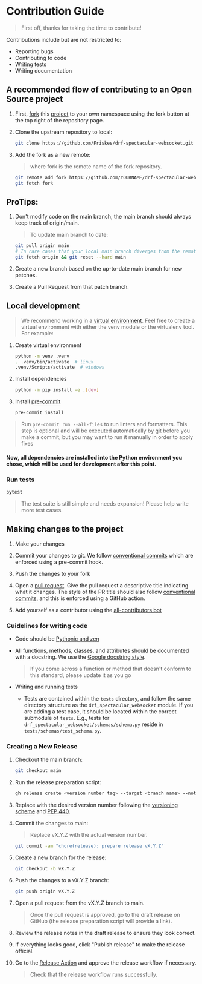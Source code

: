# Contribution Guide

> First off, thanks for taking the time to contribute!

Contributions include but are not restricted to:
- Reporting bugs
- Contributing to code
- Writing tests
- Writing documentation

## A recommended flow of contributing to an Open Source project

1. First, [fork](https://github.com/Friskes/drf-spectacular-websocket/fork) this [project](https://github.com/Friskes/drf-spectacular-websocket) to your own namespace using the fork button at the top right of the repository page.

2. Clone the upstream repository to local:
    ```bash
    git clone https://github.com/Friskes/drf-spectacular-websocket.git
    ```

3. Add the fork as a new remote:
    > where fork is the remote name of the fork repository.
    ```bash
    git remote add fork https://github.com/YOURNAME/drf-spectacular-websocket.git
    git fetch fork
    ```

## ProTips:

1. Don't modify code on the main branch, the main branch should always keep track of origin/main.
    > To update main branch to date:
    ```bash
    git pull origin main
    # In rare cases that your local main branch diverges from the remote main:
    git fetch origin && git reset --hard main
    ```

2. Create a new branch based on the up-to-date main branch for new patches.

3. Create a Pull Request from that patch branch.

## Local development

> We recommend working in a [virtual environment](https://docs.python.org/3/tutorial/venv.html). Feel free to create a virtual environment with either the venv module or the virtualenv tool. For example:

1. Create virtual environment
    ```bash
    python -m venv .venv
    . .venv/bin/activate  # linux
    .venv/Scripts/activate  # windows
    ```

2. Install dependencies
    ```bash
    python -m pip install -e .[dev]
    ```

3. Install [pre-commit](https://pre-commit.com/)
    ```bash
    pre-commit install
    ```

> Run `pre-commit run --all-files` to run linters and formatters. This step is optional and will be executed automatically by git before you make a commit, but you may want to run it manually in order to apply fixes

#### Now, all dependencies are installed into the Python environment you chose, which will be used for development after this point.

### Run tests
```bash
pytest
```

> The test suite is still simple and needs expansion! Please help write more test cases.

## Making changes to the project

1. Make your changes

2. Commit your changes to git. We follow [conventional commits](https://www.conventionalcommits.org/) which are enforced using a pre-commit hook.

3. Push the changes to your fork

4. Open a [pull request](https://docs.github.com/en/pull-requests). Give the pull request a descriptive title indicating what it changes. The style of the PR title should also follow [conventional commits](https://www.conventionalcommits.org/), and this is enforced using a GitHub action.

5. Add yourself as a contributor using the [all-contributors bot](https://allcontributors.org/docs/en/bot/usage)

### Guidelines for writing code

- Code should be [Pythonic and zen](https://peps.python.org/pep-0020/)

- All functions, methods, classes, and attributes should be documented with a docstring. We use the [Google docstring style](https://sphinxcontrib-napoleon.readthedocs.io/en/latest/example_google.html).
    > If you come across a function or method that doesn't conform to this standard, please update it as you go

- Writing and running tests
    - Tests are contained within the `tests` directory, and follow the same directory structure as the `drf_spectacular_websocket` module. If you are adding a test case, it should be located within the correct submodule of `tests`. E.g., tests for `drf_spectacular_websocket/schemas/schema.py` reside in `tests/schemas/test_schema.py`.

### Creating a New Release

1. Checkout the main branch:
    ```bash
    git checkout main
    ```

2. Run the release preparation script:
    ```bash
    gh release create <version number tag> --target <branch name> --notes ""
    ```

3. Replace <version number tag> with the desired version number following the [versioning scheme](https://semver.org/) and [PEP 440](https://peps.python.org/pep-0440/).

4. Commit the changes to main:
    > Replace vX.Y.Z with the actual version number.
    ```bash
    git commit -am "chore(release): prepare release vX.Y.Z"
    ```

5. Create a new branch for the release:
    ```bash
    git checkout -b vX.Y.Z
    ```

6. Push the changes to a vX.Y.Z branch:
    ```bash
    git push origin vX.Y.Z
    ```

7. Open a pull request from the vX.Y.Z branch to main.

    > Once the pull request is approved, go to the draft release on GitHub (the release preparation script will provide a link).

8. Review the release notes in the draft release to ensure they look correct.

9. If everything looks good, click "Publish release" to make the release official.

10. Go to the [Release Action](https://github.com/Friskes/drf-spectacular-websocket/actions/workflows/publish-to-pypi.yml) and approve the release workflow if necessary.

    > Check that the release workflow runs successfully.
